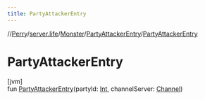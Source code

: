 ```yaml
---
title: PartyAttackerEntry
---
```

//[Perry](../../../../index.html)/[server.life](../../index.html)/[Monster](../index.html)/[PartyAttackerEntry](index.html)/[PartyAttackerEntry](-party-attacker-entry.html)



# PartyAttackerEntry



[jvm]\
fun [PartyAttackerEntry](-party-attacker-entry.html)(partyId: [Int](https://kotlinlang.org/api/latest/jvm/stdlib/kotlin/-int/index.html), channelServer: [Channel](../../../net.server.channel/-channel/index.html))




